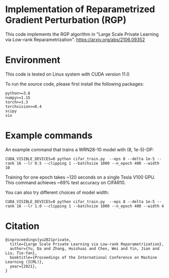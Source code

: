 # Implementation of Reparametrized Gradient Perturbation (RGP)

This code implements the RGP algorithm in "Large Scale Private Learning via Low-rank Reparametrization". https://arxiv.org/abs/2106.09352


# Environment
This code is tested on Linux system with CUDA version 11.0

To run the source code, please first install the following packages:

```
python>=3.6
numpy>=1.15
torch>=1.3
torchvision>=0.4
scipy
six
```
# Example commands

An example command that trains a WRN28-10 model with (8, 1e-5)-DP:

    CUDA_VISIBLE_DEVICES=0 python cifar_train.py  --eps 8 --delta 1e-5 --rank 16 --lr 0.5 --clipping 1 --batchsize 1000 --n_epoch 400 --width 10

Training for one epoch takes ~120 seconds on a single Tesla V100 GPU. This command achieves ~69% test accuracy on CIFAR10. 

You can also try different choices of model width:

    CUDA_VISIBLE_DEVICES=0 python cifar_train.py  --eps 8 --delta 1e-5 --rank 16 --lr 1.0 --clipping 1 --batchsize 1000 --n_epoch 400 --width 4

# Citation

```
@inproceedings{yu2021private,
  title={Large Scale Private Learning via Low-rank Reparametrization},
  author={Yu, Da and Zhang, Huishuai and Chen, Wei and Yin, Jian and Liu, Tie-Yan},
  booktitle={Proceedings of the International Conference on Machine Learning (ICML)},
  year={2021},
}
```
